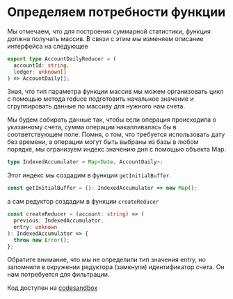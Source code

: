 # Определяем потребности функции

Мы отмечаем, что для построения суммарной статистики, функция должна получать массив. В связи с этим мы изменяем описание интерфейса на следующее

```ts
export type AccountDailyReducer = (
  accountId: string,
  ledger: unknown[]
) => AccountDaily[];
```

Зная, что тип параметра функции массив мы можем организовать цикл с помощью метода reduce подготовить начальное значение и сгруппировать данные по массиву для нужного нам счета.

Мы будем собирать данные так, чтобы если операция происходила о указанному счета, сумма операции накапливалась бы в соответствующем поле. Помня, о том, что требуется использовать дату без времени, а операции могут быть выбраны из базы в любом порядке, мы огранизуем индекс значению дня с помощью объекта Map.

```ts
type IndexedAccumulator = Map<Date, AccountDaily>;
```

Этот индекс мы создадим в функции `getInitialBuffer`.

```ts
const getInitialBuffer = (): IndexedAccumulator => new Map();
```

а сам редуктор создадим в функции `createReducer`

```ts
const createReducer = (account: string) => (
  previous: IndexedAccumulator,
  entry: unknown
): IndexedAccumulator => {
  throw new Error();
};
```

Обратите внимание, что мы не определили тип значения entry, но запомнили в окружении редуктора (замкнули) идентификатор счета. Он нам потребуется для фильтрации.

Код доступен на [codesandbox](https://codesandbox.io/s/step-2-section-12-module-2-levelup-typescript-demo-1fvme)


